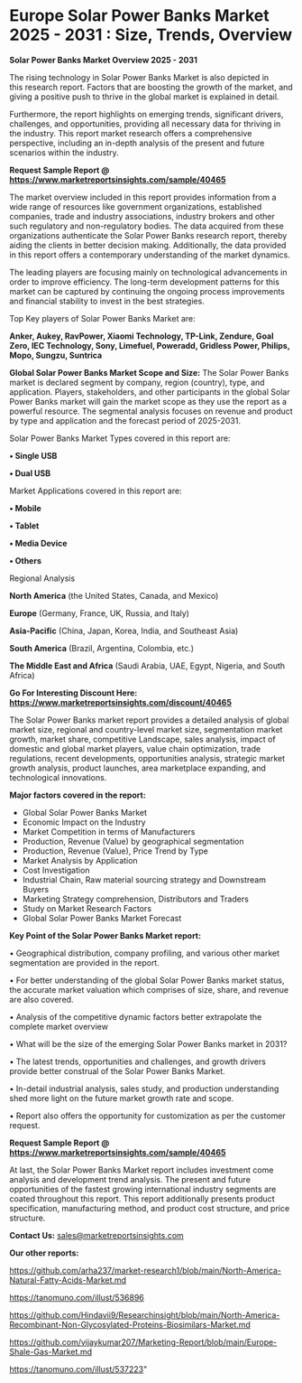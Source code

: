 # Europe Solar Power Banks Market 2025 - 2031 : Size, Trends, Overview

<Strong> Solar Power Banks Market Overview 2025 - 2031</strong>

The rising technology in Solar Power Banks Market is also depicted in this research report. Factors that are boosting the growth of the market, and giving a positive push to thrive in the global market is explained in detail.

Furthermore, the report highlights on emerging trends, significant drivers, challenges, and opportunities, providing all necessary data for thriving in the industry. This report market research offers a comprehensive perspective, including an in-depth analysis of the present and future scenarios within the industry.

<strong>Request Sample Report @ <a href=https://www.marketreportsinsights.com/sample/40465>https://www.marketreportsinsights.com/sample/40465</a></strong>

The market overview included in this report provides information from a wide range of resources like government organizations, established companies, trade and industry associations, industry brokers and other such regulatory and non-regulatory bodies. The data acquired from these organizations authenticate the Solar Power Banks research report, thereby aiding the clients in better decision making. Additionally, the data provided in this report offers a contemporary understanding of the market dynamics.

The leading players are focusing mainly on technological advancements in order to improve efficiency. The long-term development patterns for this market can be captured by continuing the ongoing process improvements and financial stability to invest in the best strategies.

Top Key players of Solar Power Banks Market are:

<strong>Anker, Aukey, RavPower, Xiaomi Technology, TP-Link, Zendure, Goal Zero, IEC Technology, Sony, Limefuel, Poweradd, Gridless Power, Philips, Mopo, Sungzu, Suntrica</strong>

<strong><b>Global Solar Power Banks Market Scope and Size:</b></strong>
The Solar Power Banks market is declared segment by company, region (country), type, and application. Players, stakeholders, and other participants in the global Solar Power Banks market will gain the market scope as they use the report as a powerful resource. The segmental analysis focuses on revenue and product by type and application and the forecast period of 2025-2031.

Solar Power Banks Market Types covered in this report are:

<strong>•  Single USB

•  Dual USB</strong>

Market Applications covered in this report are:

<strong>•  Mobile

•  Tablet

•  Media Device

•  Others</strong> 

Regional Analysis

<strong>North America</strong> (the United States, Canada, and Mexico)

<strong>Europe</strong> (Germany, France, UK, Russia, and Italy)

<strong>Asia-Pacific</strong> (China, Japan, Korea, India, and Southeast Asia)

<strong>South America</strong> (Brazil, Argentina, Colombia, etc.)

<strong>The Middle East and Africa</strong> (Saudi Arabia, UAE, Egypt, Nigeria, and South Africa)

<strong>Go For Interesting Discount Here: <a href=https://www.marketreportsinsights.com/discount/40465>https://www.marketreportsinsights.com/discount/40465</a></strong>

The Solar Power Banks market report provides a detailed analysis of global market size, regional and country-level market size, segmentation market growth, market share, competitive Landscape, sales analysis, impact of domestic and global market players, value chain optimization, trade regulations, recent developments, opportunities analysis, strategic market growth analysis, product launches, area marketplace expanding, and technological innovations.

<strong><b>Major factors covered in the report:</b></strong>
<ul>
  <li>Global Solar Power Banks Market </li>
  <li>Economic Impact on the Industry</li>
  <li>Market Competition in terms of Manufacturers</li>
  <li>Production, Revenue (Value) by geographical segmentation</li>
  <li>Production, Revenue (Value), Price Trend by Type</li>
  <li>Market Analysis by Application</li>
  <li>Cost Investigation</li>
  <li>Industrial Chain, Raw material sourcing strategy and Downstream Buyers</li>
  <li>Marketing Strategy comprehension, Distributors and Traders</li>
  <li>Study on Market Research Factors</li>
  <li>Global Solar Power Banks Market Forecast</li>
</ul>

<strong><b>Key Point of the Solar Power Banks Market report:</b></strong>

• Geographical distribution, company profiling, and various other market segmentation are provided in the report.

• For better understanding of the global Solar Power Banks market status, the accurate market valuation which comprises of size, share, and revenue are also covered.

• Analysis of the competitive dynamic factors better extrapolate the complete market overview

• What will be the size of the emerging Solar Power Banks market in 2031?

• The latest trends, opportunities and challenges, and growth drivers provide better construal of the Solar Power Banks Market.

• In-detail industrial analysis, sales study, and production understanding shed more light on the future market growth rate and scope.

• Report also offers the opportunity for customization as per the customer request.

<strong>Request Sample Report @ <a href=https://www.marketreportsinsights.com/sample/40465>https://www.marketreportsinsights.com/sample/40465</a></strong>

At last, the Solar Power Banks Market report includes investment come analysis and development trend analysis. The present and future opportunities of the fastest growing international industry segments are coated throughout this report. This report additionally presents product specification, manufacturing method, and product cost structure, and price structure.

<strong>Contact Us:</strong>
sales@marketreportsinsights.com

<strong>Our other reports:</strong>

<a href=https://github.com/arha237/market-research1/blob/main/North-America-Natural-Fatty-Acids-Market.md>https://github.com/arha237/market-research1/blob/main/North-America-Natural-Fatty-Acids-Market.md</a>

<a href=https://tanomuno.com/illust/536896>https://tanomuno.com/illust/536896</a>

<a href=https://github.com/Hindavii9/Researchinsight/blob/main/North-America-Recombinant-Non-Glycosylated-Proteins-Biosimilars-Market.md>https://github.com/Hindavii9/Researchinsight/blob/main/North-America-Recombinant-Non-Glycosylated-Proteins-Biosimilars-Market.md</a>

<a href=https://github.com/vijaykumar207/Marketing-Report/blob/main/Europe-Shale-Gas-Market.md>https://github.com/vijaykumar207/Marketing-Report/blob/main/Europe-Shale-Gas-Market.md</a>

<a href=https://tanomuno.com/illust/537223>https://tanomuno.com/illust/537223</a>"
